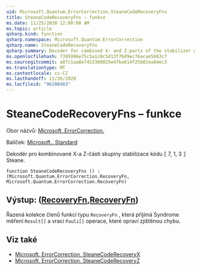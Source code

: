 ```yaml
---
uid: Microsoft.Quantum.ErrorCorrection.SteaneCodeRecoveryFns
title: SteaneCodeRecoveryFns – funkce
ms.date: 11/25/2020 12:00:00 AM
ms.topic: article
qsharp.kind: function
qsharp.namespace: Microsoft.Quantum.ErrorCorrection
qsharp.name: SteaneCodeRecoveryFns
qsharp.summary: Decoder for combined X- and Z-parts of the stabilizer group of the ⟦7, 1, 3⟧ Steane quantum code.
ms.openlocfilehash: 7395996e75c5a1c0c5d13f76d9ec76acae5683c7
ms.sourcegitcommit: a87c1aa8e7453360025e47ba614f25b02ea84ec3
ms.translationtype: MT
ms.contentlocale: cs-CZ
ms.lasthandoff: 11/26/2020
ms.locfileid: "96200403"
---
```

# <a name="steanecoderecoveryfns-function"></a>SteaneCodeRecoveryFns – funkce

Obor názvů: [Microsoft. ErrorCorrection.](xref:Microsoft.Quantum.ErrorCorrection)

Balíček: [Microsoft.. Standard](https://nuget.org/packages/Microsoft.Quantum.Standard)


Dekodér pro kombinované X-a Z-části skupiny stabilizace kódu ⟦ 7, 1, 3 ⟧ Steane.

```qsharp
function SteaneCodeRecoveryFns () : (Microsoft.Quantum.ErrorCorrection.RecoveryFn, Microsoft.Quantum.ErrorCorrection.RecoveryFn)
```


## <a name="output--recoveryfnrecoveryfn"></a>Výstup: ([RecoveryFn](xref:Microsoft.Quantum.ErrorCorrection.RecoveryFn),[RecoveryFn](xref:Microsoft.Quantum.ErrorCorrection.RecoveryFn))

Řazená kolekce členů funkcí typu `RecoveryFn` , která přijímá Syndrome měření `Result[]` a vrací `Pauli[]` operace, které opraví zjištěnou chybu.

## <a name="see-also"></a>Viz také

- [Microsoft. ErrorCorrection. SteaneCodeRecoveryX](xref:Microsoft.Quantum.ErrorCorrection.SteaneCodeRecoveryX)
- [Microsoft. ErrorCorrection. SteaneCodeRecoveryZ](xref:Microsoft.Quantum.ErrorCorrection.SteaneCodeRecoveryZ)